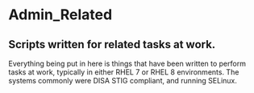 # Admin_Related
## Scripts written for related tasks at work. 

Everything being put in here is things that have been written to perform tasks at work, typically in either RHEL 7 or RHEL 8 environments. The systems commonly were DISA STIG compliant, and running SELinux.
